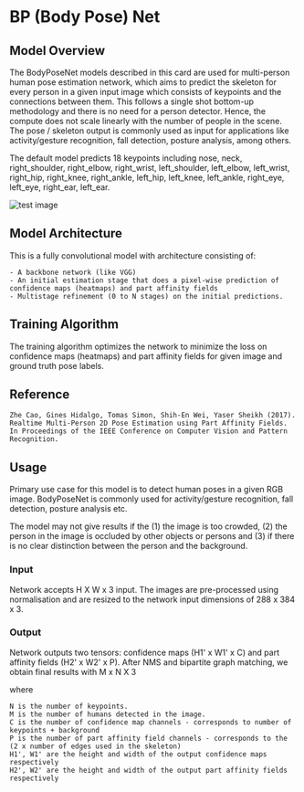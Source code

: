 # BP (Body Pose) Net

## Model Overview

The BodyPoseNet models described in this card are used for multi-person human pose estimation network, which aims to predict the skeleton for every person in a given input image which consists of keypoints and the connections between them. This follows a single shot bottom-up methodology and there is no need for a person detector. Hence, the compute does not scale linearly with the number of people in the scene. The pose / skeleton output is commonly used as input for applications like activity/gesture recognition, fall detection, posture analysis, among others.

The default model predicts 18 keypoints including nose, neck, right_shoulder, right_elbow, right_wrist, left_shoulder, left_elbow, left_wrist, right_hip, right_knee, right_ankle, left_hip, left_knee, left_ankle, right_eye, left_eye, right_ear, left_ear.

![test image](models/bpnet/database/cover.png)

## Model Architecture

This is a fully convolutional model with architecture consisting of:

    - A backbone network (like VGG)
    - An initial estimation stage that does a pixel-wise prediction of confidence maps (heatmaps) and part affinity fields
    - Multistage refinement (0 to N stages) on the initial predictions.

## Training Algorithm

The training algorithm optimizes the network to minimize the loss on confidence maps (heatmaps) and part affinity fields for given image and ground truth pose labels.

## Reference

    Zhe Cao, Gines Hidalgo, Tomas Simon, Shih-En Wei, Yaser Sheikh (2017).
    Realtime Multi-Person 2D Pose Estimation using Part Affinity Fields.
    In Proceedings of the IEEE Conference on Computer Vision and Pattern Recognition.

## Usage

Primary use case for this model is to detect human poses in a given RGB image. BodyPoseNet is commonly used for activity/gesture recognition, fall detection, posture analysis etc.

The model may not give results if the (1) the image is too crowded, (2) the person in the image is occluded by other objects or persons and (3) if there is no clear distinction between the person and the background.

### Input

Network accepts H X W x 3 input. The images are pre-processed using normalisation and are resized to the network input dimensions of 288 x 384 x 3.

### Output

Network outputs two tensors: confidence maps (H1' x W1' x C) and part affinity fields (H2' x W2' x P). After NMS and bipartite graph matching, we obtain final results with M x N X 3

where

    N is the number of keypoints.
    M is the number of humans detected in the image.
    C is the number of confidence map channels - corresponds to number of keypoints + background
    P is the number of part affinity field channels - corresponds to the (2 x number of edges used in the skeleton)
    H1', W1' are the height and width of the output confidence maps respectively
    H2', W2' are the height and width of the output part affinity fields respectively
